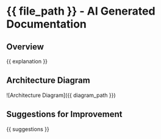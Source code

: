 # {{ file_path }} - AI Generated Documentation

## Overview

{{ explanation }}

## Architecture Diagram

![Architecture Diagram]({{ diagram_path }})

## Suggestions for Improvement

{{ suggestions }}
